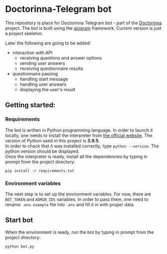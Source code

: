 # Doctorinna-Telegram bot

This repository is place for Doctorinna Telegram bot - part of the [Doctorinna](https://github.com/Doctorinna) project. 
The bot is built using the [aiogram](https://github.com/aiogram/aiogram) framework. Current version is just a project skeleton.

Later the following are going to be added:
- interaction with API
  - receiving questions and answer options
  - sending user answers
  - receiving questionnaire results
- questionnaire passing
  - handling start message
  - handling user answers
  - displaying the user's result

## Getting started:

### Requirements
The bot is written in Python programming language. In order to launch it locally, one needs to install the interpreter 
from [the official website](https://www.python.org/downloads/). The version of Python used in this project is **3.9.5**.  
In order to check that it was installed correctly, type `python --version`. The python version should be displayed.\
Once the interpreter is ready, install all the dependencies by typing in prompt from the project directory:
```
pip install -r requirements.txt
```

### Environment variables
The next step is to set up the environment variables. For now, there are `BOT_TOKEN` and `ADMIN_IDS` variables.
In order to pass them, one need to rename `.env.example` file into `.env` and fill it in with proper data.  

## Start bot
When the environment is ready, run the bot by typing in prompt from the project directory:
```bash
python bot.py
```